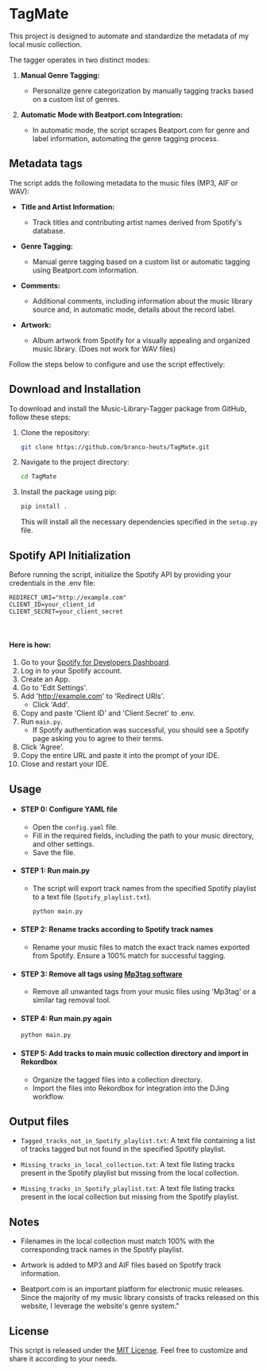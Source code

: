 # TagMate

This project is designed to automate and standardize the metadata of my local music collection. 

The tagger operates in two distinct modes:

1. **Manual Genre Tagging:**
   - Personalize genre categorization by manually tagging tracks based on a custom list of genres.

2. **Automatic Mode with Beatport.com Integration:**
   - In automatic mode, the script scrapes Beatport.com for genre and label information, automating the genre tagging process.

## Metadata tags

The script adds the following metadata to the music files (MP3, AIF or WAV):

- **Title and Artist Information:**
  - Track titles and contributing artist names derived from Spotify's database.

- **Genre Tagging:**
  - Manual genre tagging based on a custom list or automatic tagging using Beatport.com information.

- **Comments:**
  - Additional comments, including information about the music library source and, in automatic mode, details about the record label.

- **Artwork:**
  - Album artwork from Spotify for a visually appealing and organized music library. (Does not work for WAV files)

Follow the steps below to configure and use the script effectively:

## Download and Installation

To download and install the Music-Library-Tagger package from GitHub, follow these steps:

1. Clone the repository:

    ```bash
    git clone https://github.com/branco-heuts/TagMate.git
    ```


2. Navigate to the project directory:

    ```bash
    cd TagMate
    ```

3. Install the package using pip:

    ```bash
    pip install .
    ```

   This will install all the necessary dependencies specified in the `setup.py` file.


## Spotify API Initialization

Before running the script, initialize the Spotify API by providing your credentials in the .env file:

```plaintext
REDIRECT_URI="http://example.com"
CLIENT_ID=your_client_id
CLIENT_SECRET=your_client_secret
```
&nbsp;
#### Here is how:

1. Go to your [Spotify for Developers Dashboard](https://developer.spotify.com/dashboard/).
2. Log in to your Spotify account.
3. Create an App.
4. Go to 'Edit Settings'.
5. Add 'http://example.com' to 'Redirect URIs'.
   - Click 'Add'.
6. Copy and paste 'Client ID' and 'Client Secret' to .env.
7. Run `main.py`.
   - If Spotify authentication was successful, you should see a Spotify page asking you to agree to their terms.
8. Click 'Agree'.
9. Copy the entire URL and paste it into the prompt of your IDE.
10. Close and restart your IDE.


## Usage

- #### STEP 0: Configure YAML file
  - Open the `config.yaml` file. 
  - Fill in the required fields, including the path to your music directory, and other settings. 
  - Save the file.



- #### STEP 1: Run main.py
  - The script will export track names from the specified Spotify playlist to a text file (`Spotify_playlist.txt`).
    ```bash
    python main.py
    ```

- #### STEP 2: Rename tracks according to Spotify track names
    - Rename your music files to match the exact track names exported from Spotify. Ensure a 100% match for successful tagging.

- #### STEP 3: Remove all tags using [Mp3tag software](https://www.mp3tag.de/en/)
    - Remove all unwanted tags from your music files using 'Mp3tag' or a similar tag removal tool.

- #### STEP 4: Run main.py again
    ```bash
    python main.py
    ```

- #### STEP 5: Add tracks to main music collection directory and import in Rekordbox
  - Organize the tagged files into a collection directory.
  - Import the files into Rekordbox for integration into the DJing workflow.

## Output files

- `Tagged_tracks_not_in_Spotify_playlist.txt`:
  A text file containing a list of tracks tagged but not found in the specified Spotify playlist.

- `Missing_tracks_in_local_collection.txt`:
  A text file listing tracks present in the Spotify playlist but missing from the local collection.

- `Missing_tracks_in_Spotify_playlist.txt`:
  A text file listing tracks present in the local collection but missing from the Spotify playlist.

## Notes

- Filenames in the local collection must match 100% with the corresponding track names in the Spotify playlist.

- Artwork is added to MP3 and AIF files based on Spotify track information.

- Beatport.com is an important platform for electronic music releases. Since the majority of my music library consists of tracks released on this website, I leverage the website's genre system."

## License

This script is released under the [MIT License](LICENSE). Feel free to customize and share it according to your needs.